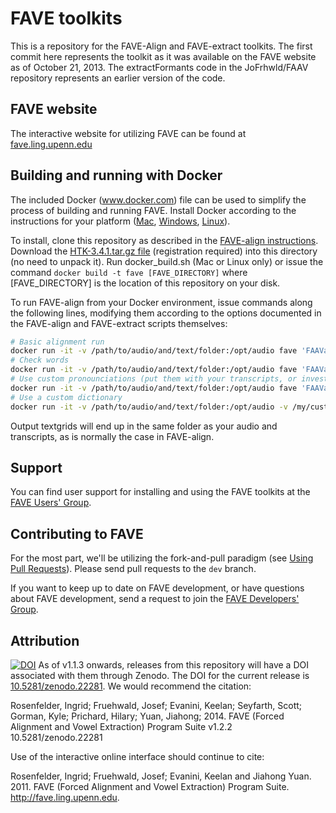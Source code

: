 # FAVE toolkits

This is a repository for the FAVE-Align and FAVE-extract toolkits.
The first commit here represents the toolkit as it was available on the FAVE website as of October 21, 2013.
The extractFormants code in the JoFrhwld/FAAV repository represents an earlier version of the code.

## FAVE website

The interactive website for utilizing FAVE can be found at [fave.ling.upenn.edu](http://fave.ling.upenn.edu/)

## Building and running with Docker

The included Docker (www.docker.com) file can be used to simplify the process of building and running FAVE. Install Docker according to the instructions for your platform ([Mac](https://docs.docker.com/engine/installation/mac/), [Windows](https://docs.docker.com/engine/installation/windows/), [Linux](https://docs.docker.com/engine/installation/linux/)).

To install, clone this repository as described in the [FAVE-align instructions](/wiki/Installing-FAVE-align#downloading-fave-align). Download the [HTK-3.4.1.tar.gz file](http://htk.eng.cam.ac.uk/download.shtml) (registration required) into this directory (no need to unpack it). Run docker_build.sh (Mac or Linux only) or issue the command `docker build -t fave [FAVE_DIRECTORY]` where \[FAVE_DIRECTORY\] is the location of this repository on your disk. 

To run FAVE-align from your Docker environment, issue commands along the following lines, modifying them according to the options documented in the FAVE-align and FAVE-extract scripts themselves:

``` sh
# Basic alignment run 
docker run -it -v /path/to/audio/and/text/folder:/opt/audio fave 'FAAValign.py -v /opt/audio/my_audio.wav'
# Check words
docker run -it -v /path/to/audio/and/text/folder:/opt/audio fave 'FAAValign.py -vc /opt/audio/unknown_words.txt /opt/audio/my_audio.wav'
# Use custom pronounciations (put them with your transcripts, or investigate the --volume option for Docker)
docker run -it -v /path/to/audio/and/text/folder:/opt/audio fave 'FAAValign.py -vi /opt/audio/new_words.txt /opt/audio/my_audio.wav'
# Use a custom dictionary
docker run -it -v /path/to/audio/and/text/folder:/opt/audio -v /my/custom/dict:/opt/dict fave 'FAAValign.py -v --dict /opt/dict /opt/audio/my_audio.wav'
```
Output textgrids will end up in the same folder as your audio and transcripts, as is normally the case in FAVE-align.

## Support

You can find user support for installing and using the FAVE toolkits at the [FAVE Users' Group](https://groups.google.com/forum/#!forum/fave-users).

## Contributing to FAVE
For the most part, we'll be utilizing the fork-and-pull paradigm (see [Using Pull Requests](https://help.github.com/articles/using-pull-requests)). Please send pull requests to the `dev` branch.

If you want to keep up to date on FAVE development, or have questions about FAVE development, send a request to join the [FAVE Developers' Group](https://groups.google.com/forum/#!forum/fave-dev).

## Attribution
[![DOI](https://zenodo.org/badge/doi/10.5281/zenodo.22281.svg)](http://dx.doi.org/10.5281/zenodo.22281)
As of v1.1.3 onwards, releases from this repository will have a DOI associated with them through Zenodo. The DOI for the current release is [10.5281/zenodo.22281](http://dx.doi.org/10.5281/zenodo.22281). We would recommend the citation:

Rosenfelder, Ingrid; Fruehwald, Josef; Evanini, Keelan; Seyfarth, Scott; Gorman, Kyle; Prichard, Hilary; Yuan, Jiahong; 2014. FAVE (Forced Alignment and Vowel Extraction) Program Suite v1.2.2 10.5281/zenodo.22281

Use of the interactive online interface should continue to cite:

Rosenfelder, Ingrid; Fruehwald, Josef; Evanini, Keelan and Jiahong Yuan. 2011. FAVE (Forced Alignment and Vowel Extraction) Program Suite. http://fave.ling.upenn.edu.
